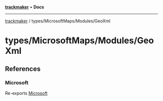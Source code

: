[**trackmaker**](../../../README.md) • **Docs**

***

[trackmaker](../../../modules.md) / types/MicrosoftMaps/Modules/GeoXml

# types/MicrosoftMaps/Modules/GeoXml

## References

### Microsoft

Re-exports [Microsoft](../ConfigurationDrivenMaps/namespaces/Microsoft/README.md)
